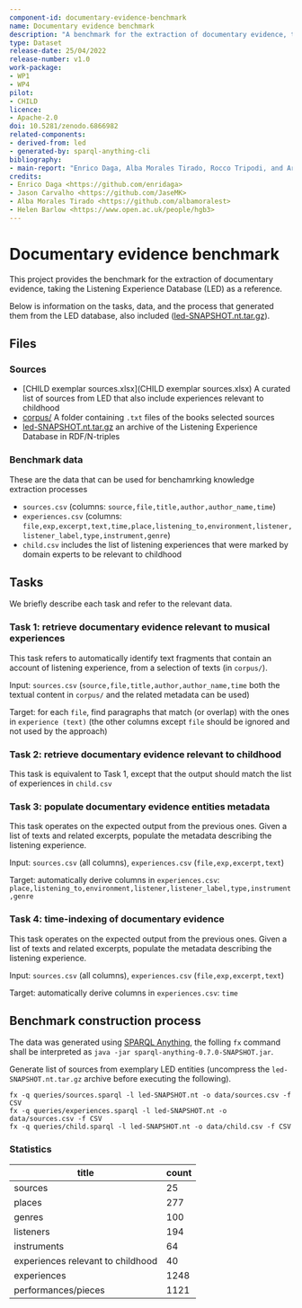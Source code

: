 ```yaml
---
component-id: documentary-evidence-benchmark
name: Documentary evidence benchmark
description: "A benchmark for the extraction of documentary evidence, taking the Listening Experience Database (LED) as a reference."
type: Dataset
release-date: 25/04/2022
release-number: v1.0
work-package: 
- WP1
- WP4
pilot:
- CHILD
licence:
- Apache-2.0
doi: 10.5281/zenodo.6866982
related-components:
- derived-from: led
- generated-by: sparql-anything-cli
bibliography:
- main-report: "Enrico Daga, Alba Morales Tirado, Rocco Tripodi, and Arianna Graciotti. \"D4.3 - Software for Knowledge Extraction from Text\". Polifonia Project deliverable. European Commission grant agreement N. 101004746 (2022)"
credits:
- Enrico Daga <https://github.com/enridaga>
- Jason Carvalho <https://github.com/JaseMK>
- Alba Morales Tirado <https://github.com/albamoralest>
- Helen Barlow <https://www.open.ac.uk/people/hgb3>
---
```

# Documentary evidence benchmark

This project provides the benchmark for the extraction of documentary evidence, taking the Listening Experience Database (LED) as a reference.

Below is information on the tasks, data, and the process that generated them from the LED database, also included ([led-SNAPSHOT.nt.tar.gz](led-SNAPSHOT.nt.tar.gz)).

## Files

### Sources

- [CHILD exemplar sources.xlsx](CHILD exemplar sources.xlsx) A curated list of sources from LED that also include experiences relevant to childhood
- [corpus/](corpus/) A folder containing `.txt` files of the books selected sources
- [led-SNAPSHOT.nt.tar.gz](led-SNAPSHOT.nt.tar.gz) an archive of the Listening Experience Database in RDF/N-triples

### Benchmark data
These are the data that can be used for benchamrking knowledge extraction processes

- `sources.csv` (columns: `source,file,title,author,author_name,time`)
- `experiences.csv` (columns: `file,exp,excerpt,text,time,place,listening_to,environment,listener,listener_label,type,instrument,genre`)
- `child.csv` includes the list of listening experiences that were marked by domain experts to be relevant to childhood

## Tasks
We briefly describe each task and refer to the relevant data.

### Task 1: retrieve documentary evidence relevant to musical experiences

This task refers to automatically identify text fragments that contain an account of listening experience, from a selection of texts (in `corpus/`).

Input: `sources.csv` (`source,file,title,author,author_name,time` both the textual content in `corpus/` and the related metadata can be used)

Target: for each `file`, find paragraphs that match (or overlap) with the ones in `experience (text)`  (the other columns except `file` should be ignored and not used by the approach)

### Task 2: retrieve documentary evidence relevant to childhood

This task is equivalent to Task 1, except that the output should match the list of experiences in `child.csv`

### Task 3: populate documentary evidence entities metadata

This task operates on the expected output from the previous ones. Given a list of texts and related excerpts, populate the metadata describing the listening experience.

Input: `sources.csv` (all columns), `experiences.csv` (`file,exp,excerpt,text`)

Target: automatically derive columns in `experiences.csv`: `place,listening_to,environment,listener,listener_label,type,instrument,genre`

### Task 4: time-indexing of documentary evidence

This task operates on the expected output from the previous ones. Given a list of texts and related excerpts, populate the metadata describing the listening experience.

Input: `sources.csv` (all columns), `experiences.csv` (`file,exp,excerpt,text`)

Target: automatically derive columns in `experiences.csv`: `time`


## Benchmark construction process
The data was generated using [SPARQL Anything](http://sparql-anything.cc), the folling `fx` command shall be interpreted as `java -jar sparql-anything-0.7.0-SNAPSHOT.jar`.

Generate list of sources from exemplary LED entities (uncompress the `led-SNAPSHOT.nt.tar.gz` archive before executing the following).

```
fx -q queries/sources.sparql -l led-SNAPSHOT.nt -o data/sources.csv -f CSV
fx -q queries/experiences.sparql -l led-SNAPSHOT.nt -o data/sources.csv -f CSV
fx -q queries/child.sparql -l led-SNAPSHOT.nt -o data/child.csv -f CSV
```


### Statistics

|title|count|
|-----|-----|
|sources|25|
|places|277|
|genres|100|
|listeners|194|
|instruments|64|
|experiences relevant to childhood|40|
|experiences|1248|
|performances/pieces|1121|
